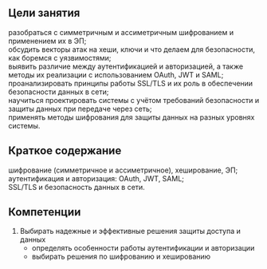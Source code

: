 ## Цели занятия

разобраться с симметричным и ассиметричным шифрованием и применением их в ЭП;  
обсудить векторы атак на хеши, ключи и что делаем для безопасности, как боремся с уязвимостями;  
выявить различие между аутентификацией и авторизацией, а также методы их реализации с использованием OAuth, JWT и SAML;  
проанализировать принципы работы SSL/TLS и их роль в обеспечении безопасности данных в сети;  
научиться проектировать системы с учётом требований безопасности и защиты данных при передаче через сеть;  
применять методы шифрования для защиты данных на разных уровнях системы.

## Краткое содержание

шифрование (симметричное и ассиметричное), хеширование, ЭП;  
аутентификация и авторизация: OAuth, JWT, SAML;  
SSL/TLS и безопасность данных в сети.

## Компетенции

1. Выбирать надежные и эффективные решения защиты доступа и данных
	- определять особенности работы аутентификации и авторизации
	- выбирать решения по шифрованию и хешированию
